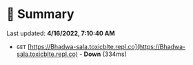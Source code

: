 # 📖 Summary
Last updated: **4/16/2022, 7:10:40 AM**

- `GET` [https://Bhadwa-sala.toxicblte.repl.co](https://Bhadwa-sala.toxicblte.repl.co) - **Down** (334ms)
